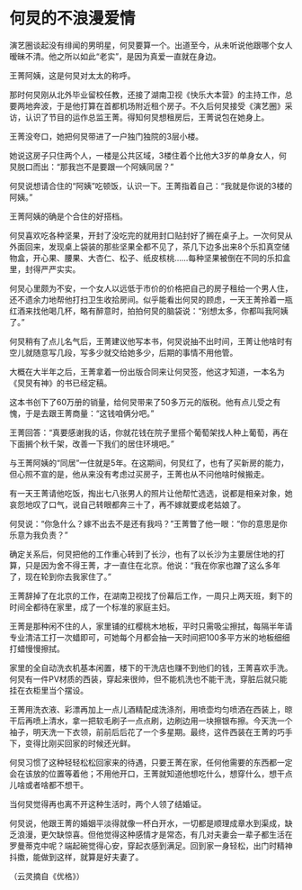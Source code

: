 # 何炅的不浪漫爱情

演艺圈谈起没有绯闻的男明星，何炅要算一个。出道至今，从未听说他跟哪个女人暧昧不清。他之所以如此“老实”，是因为真爱一直就在身边。

王菁阿姨，这是何炅对太太的称呼。

那时何炅刚从北外毕业留校任教，还接了湖南卫视《快乐大本营》的主持工作，总要两地奔波，于是他打算在首都机场附近租个房子。不久后何炅接受《演艺圈》采访，认识了节目的运作总监王菁。得知何炅想租房后，王菁说包在她身上。

王菁没夸口，她把何炅带进了一户独门独院的3层小楼。

她说这房子只住两个人，一楼是公共区域，3楼住着个比他大3岁的单身女人，何炅脱口而出：“那我岂不是要跟一个阿姨同居？”

何炅说想请合住的“阿姨”吃顿饭，认识一下。王菁指着自己：“我就是你说的3楼的阿姨。”

王菁阿姨的确是个合住的好搭档。

何炅喜欢吃各种坚果，开封了没吃完的就用封口贴封好了搁在桌子上。一次何炅从外面回来，发现桌上袋装的那些坚果全都不见了，茶几下边多出来8个乐扣真空储物盒，开心果、腰果、大杏仁、松子、纸皮核桃……每种坚果被倒在不同的乐扣盒里，封得严严实实。

何炅心里颇为不安，一个女人以远低于市价的价格把自己的房子租给一个男人住，还不遗余力地帮他打扫卫生收拾房间。似乎能看出何炅的顾虑，一天王菁拎着一瓶红酒来找他喝几杯，略有醉意时，拍拍何炅的脑袋说：“别想太多，你都叫我阿姨了。”

何炅稍有了点儿名气后，王菁建议他写本书，何炅说抽不出时间，王菁让他啥时有空儿就随意写几段，写多少就交给她多少，后期的事情不用他管。

大概在大半年之后，王菁拿着一份出版合同来让何炅签，他这才知道，一本名为《炅炅有神》的书已经定稿。

这本书创下了60万册的销量，给何炅带来了50多万元的版税。他有点儿受之有愧，于是去跟王菁商量：“这钱咱俩分吧。”

王菁回答：“真要感谢我的话，你就花钱在院子里搭个葡萄架找人种上葡萄，再在下面搁个秋千架，改善一下我们的居住环境吧。”

与王菁阿姨的“同居”一住就是5年。在这期间，何炅红了，也有了买新房的能力，但心照不宣的是，他从来没有考虑过买房子，王菁也从不问他啥时候搬走。

有一天王菁请他吃饭，掏出七八张男人的照片让他帮忙选选，说都是相亲对象，她哀怨地叹了口气，说自己转眼都奔三十了，再不嫁就要成老姑娘了。

何炅说：“你急什么？嫁不出去不是还有我吗？”王菁瞥了他一眼：“你的意思是你乐意为我负责？”

确定关系后，何炅把他的工作重心转到了长沙，也有了以长沙为主要居住地的打算，只是因为舍不得王菁，才一直住在北京。他说：“我在你家也蹭了这么多年了，现在轮到你去我家住了。”

王菁辞掉了在北京的工作，在湖南卫视找了份幕后工作，一周只上两天班，剩下的时间全都待在家里，成了一个标准的家庭主妇。

王菁是那种闲不住的人，家里铺的红樱桃木地板，平时只需吸尘擦拭，每隔半年请专业清洁工打一次蜡即可，可她每个月都会抽一天时间把100多平方米的地板细细打蜡慢慢擦拭。

家里的全自动洗衣机基本闲置，楼下的干洗店也赚不到他们的钱，王菁喜欢手洗。何炅有一件PV材质的西装，穿起来很帅，但不能机洗也不能干洗，穿脏后就只能挂在衣柜里当个摆设。

王菁用洗衣液、彩漂再加上一点儿酒精配成洗涤剂，用喷壶均匀喷洒在西装上，晾干后再喷上清水，拿一把软毛刷子一点点刷，边刷边用一块擦银布擦。今天洗一个袖子，明天洗一下衣领，前前后后花了一个多星期。最终，这件西装在王菁的巧手下，变得比刚买回家的时候还光鲜。

何炅习惯了这种轻轻松松回家来的待遇，只要王菁在家，任何他需要的东西都一定会在该放的位置等着他；不用他开口，王菁就知道他想吃什么，想穿什么，想干点儿啥或者啥都不想干。

当何炅觉得再也离不开这种生活时，两个人领了结婚证。

何炅说，他跟王菁的婚姻平淡得就像一杯白开水，一切都是顺理成章水到渠成，缺乏浪漫，更欠缺惊喜。但他觉得这种感情才是常态，有几对夫妻会一辈子都生活在罗曼蒂克中呢？端起碗觉得心安，穿起衣感到满足。回到家一身轻松，出门时精神抖擞，能做到这样，就算是好夫妻了。

（云灵摘自《优格》）